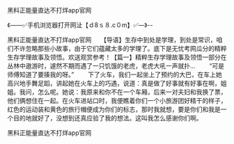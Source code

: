 黑料正能量直达不打烊app官网

《——✅手机浏览器打开网沚【ｄ8ｓ８.c０m】✅—》--

黑料正能量直达不打烊app官网　　【导语】生存中到处是学理，到处是常识，咱们不许忽略那些小故事，由于它们蕴藏太多的学理了。底下是无忧考网瓜分的精粹生存学理故事及领悟。欢送观赏参考！【篇一】精粹生存学理故事及领悟一部分在丛林中遨游时，遽然不期而遇了一只饥饿的老虎，老虎大吼一声就扑...
　　“可是师傅知道了要揍我的呀。”
　　下了火车，我们一起坐上了预约的大巴，在车上她高兴地手舞足蹈，讲起她在火车上的巧遇，说道：真是做了好事就有好事在啊，姐姐。我问，怎么呢。她说：我原来和你不在一个车厢，后来一对夫妇和我换了票，他们俩想住在一起。在火车进站口时，我便瞧着你们一个小旅游团好精干的样子，红色的运动装和黄色的旅行帽便成为你们的标志，那时我就想，要是你们和我是一个目的地就好了，没想到还真应验了我的想法。这叫我怎么感谢你们啊。





黑料正能量直达不打烊app官网
